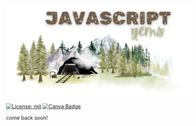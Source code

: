 <p align="center">
<img src="./mining-camp/header.png"/>
</p>

[![License: mit](https://img.shields.io/badge/license-mit-beige)](https://opensource.org/licenses/MIT) 
[![Canva Badge](https://img.shields.io/badge/canva-peru.svg?&logo=Canva&logoColor=white)](https://canva.com/)


come back soon!